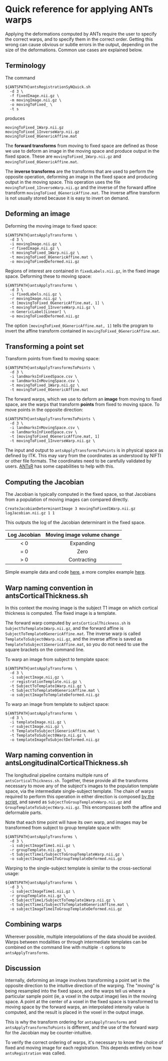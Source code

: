 # Quick reference for applying ANTs warps

Applying the deformations computed by ANTs require the user to specify the correct warps, and to specify them in the correct order. Getting this wrong can cause obvious or subtle errors in the output, depending on the size of the deformations. Common use cases are explained below.

## Terminology

The command

```
${ANTSPATH}antsRegistrationSyNQuick.sh 
  -d 3 \
  -f fixedImage.nii.gz \
  -m movingImage.nii.gz \
  -o movingToFixed_ \
  -t s 
```

produces 

```
movingToFixed_1Warp.nii.gz
movingToFixed_1InverseWarp.nii.gz
movingToFixed_0GenericAffine.mat
```

The **forward transforms** from moving to fixed space are defined as those we use to deform an image in the moving space and produce output in the fixed space. These are `movingToFixed_1Warp.nii.gz` and `movingToFixed_0GenericAffine.mat`.

The **inverse transforms** are the transforms that are used to perform the opposite operation, deforming an image in the fixed space and producing output in the moving space. This operation uses the file `movingToFixed_1InverseWarp.nii.gz` and the inverse of the forward affine transform `movingToFixed_0GenericAffine.mat`. The inverse affine transform is not usually stored because it is easy to invert on demand.


## Deforming an image

Deforming the moving image to fixed space:

```
${ANTSPATH}antsApplyTransforms \
  -d 3 \
  -i movingImage.nii.gz \   
  -r fixedImage.nii.gz \   
  -t movingToFixed_1Warp.nii.gz \
  -t movingToFixed_0GenericAffine.mat \   
  -o movingToFixedDeformed.nii.gz
```

Regions of interest are contained in `fixedLabels.nii.gz`, in the fixed image space. Deforming these to moving space:

```
${ANTSPATH}antsApplyTransforms \
  -d 3 \
  -i fixedLabels.nii.gz \
  -r movingImage.nii.gz \   
  -t [movingToFixed_0GenericAffine.mat, 1] \   
  -t movingToFixed_1InverseWarp.nii.gz \
  -n GenericLabel[Linear] \
  -o movingToFixedDeformed.nii.gz
```

The option `[movingToFixed_0GenericAffine.mat, 1]` tells the program to invert the affine transform contained in `movingToFixed_0GenericAffine.mat`. 


## Transforming a point set

Transform points from fixed to moving space:

```
${ANTSPATH}antsApplyTransformsToPoints \
  -d 3 \
  -i landmarksInFixedSpace.csv \
  -o landmarksInMovingSpace.csv \
  -t movingToFixed_1Warp.nii.gz \
  -t movingToFixed_0GenericAffine.mat 
```

The forward warps, which we use to deform an **image** from moving to fixed space, are the warps that transform **points** from fixed to moving space. To move points in the opposite direction:

```
${ANTSPATH}antsApplyTransformsToPoints \
  -d 3 \
  -i landmarksInMovingSpace.csv \
  -o landmarksInFixedSpace.csv \
  -t [movingToFixed_0GenericAffine.mat, 1]
  -t movingToFixed_1InverseWarp.nii.gz \
```

The input and output to `antsApplyTransformsToPoints` is in physical space as defined by ITK. This may vary from the coordinates as understood by NIFTI or other file formats. The coordinates need to be carefully validated by users. [ANTsR](https://github.com/ANTsX/ANTsR/wiki/MNI-Coordinates-in-ANTsR-(and-ANTs)) has some capabilities to help with this.


## Computing the Jacobian

The Jacobian is typically computed in the fixed space, so that Jacobians from a population of moving images can compared directly.

```
CreateJacobianDeterminantImage 3 movingToFixed1Warp.nii.gz logJacobian.nii.gz 1 1
```

This outputs the log of the Jacobian determinant in the fixed space. 

| Log Jacobian | Moving image volume change | 
|    :---:     |     :---:                  | 
|     < 0      | Expanding                  | 
|     = 0      | Zero                       |
|     > 0      | Contracting                |
 
Simple example data and code [here](https://github.com/cookpa/jacobianExample), a more complex example [here](https://github.com/stnava/jacobianTests).


## Warp naming convention in antsCorticalThickness.sh 

In this context the moving image is the subject T1 image on which cortical thickness is computed. The fixed image is a template. 

The forward warp computed by `antsCorticalThickness.sh` is `SubjectToTemplate1Warp.nii.gz`, and the forward affine is `SubjectToTemplate0GenericAffine.mat`. The inverse warp is called `TemplateToSubject0Warp.nii.gz`, and the inverse affine is saved as `TemplateToSubject1GenericAffine.mat`, so you do not need to use the square brackets on the command line.

To warp an image from subject to template space:

```
${ANTSPATH}antsApplyTransforms \
  -d 3 \
  -i subjectImage.nii.gz \
  -r registrationTemplate.nii.gz \   
  -t SubjectToTemplate1Warp.nii.gz \
  -t SubjectToTemplate0GenericAffine.mat \
  -o subjectImageToTemplateDeformed.nii.gz
```
 
To warp an image from template to subject space:

```
${ANTSPATH}antsApplyTransforms \
  -d 3 \
  -i templateImage.nii.gz \
  -r subjectImage.nii.gz \   
  -t TemplateToSubject1GenericAffine.mat \
  -t TemplateToSubject0Warp.nii.gz \
  -o templateImageToSubjectDeformed.nii.gz
```


## Warp naming convention in antsLongitudinalCorticalThickness.sh 

The longitudinal pipeline contains multiple runs of `antsCorticalThickness.sh`. Together, these provide all the transforms necessary to move any of the subject's images to the population template space, via the intermediate single-subject template. The chain of warps required to perform this operation in either direction is composed [by the script](https://github.com/ANTsX/ANTs/blob/master/Scripts/antsLongitudinalCorticalThickness.sh#L1024-L1046), and saved as `SubjectToGroupTemplateWarp.nii.gz` and `GroupTemplateToSubjectWarp.nii.gz`. This encompasses both the affine and deformable parts.

Note that each time point will have its own warp, and images may be transformed from subject to group template space with:

```
${ANTSPATH}antsApplyTransforms \
  -d 3 \
  -i subjectImageTime1.nii.gz \
  -r groupTemplate.nii.gz \   
  -t SubjectTime1/SubjectToGroupTemplateWarp.nii.gz \
  -o subjectImageTime1ToGroupTemplateDeformed.nii.gz
```

Warping to the single-subject template is similar to the cross-sectional usage:

```
${ANTSPATH}antsApplyTransforms \
  -d 3 \
  -i subjectImageTime1.nii.gz \
  -r groupTemplate.nii.gz \   
  -t SubjectTime1/SubjectToTemplate1Warp.nii.gz \
  -t SubjectTime1/SubjectToTemplate0GenericAffine.mat \
  -o subjectImageTime1ToGroupTemplateDeformed.nii.gz
```

## Combining warps

Wherever possible, multiple interpolations of the data should be avoided. Warps between modalities or through intermediate templates can be combined on the command line with multiple `-t` options to `antsApplyTransforms`. 


## Discussion 

Internally, deforming an image involves transforming a point set in the opposite direction to the intuitive direction of the warping. The "moving" is being resampled into the fixed space, and the warps tell us where a particular sample point (ie, a voxel in the output image) lies in the moving space. A point at the center of a voxel in the fixed space is transformed to moving space by the forward warps, an interpolated intensity value is computed, and the result is placed in the voxel in the output image. 

This is why the transform ordering for `antsApplyTransforms` and `antsApplyTransformsToPoints` is different, and the use of the forward warp for the Jacobian may be counter-intuitive.

To verify the correct ordering of warps, it's necessary to know the choice of fixed and moving image for each registration. This depends entirely on how `antsRegistration` was called.